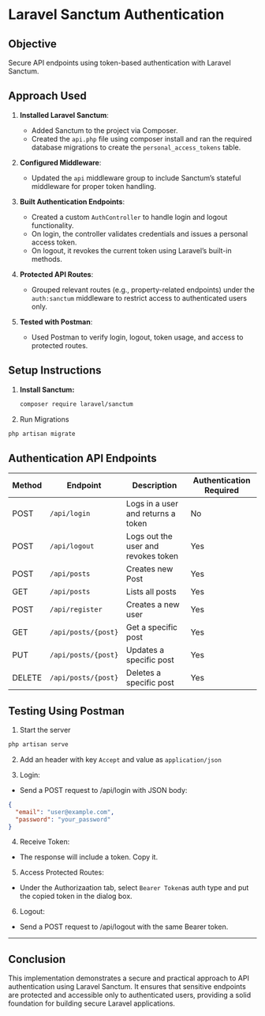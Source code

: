 # Laravel Sanctum Authentication

##  Objective
Secure API endpoints using token-based authentication with Laravel Sanctum.

## Approach Used

1. **Installed Laravel Sanctum**:
   - Added Sanctum to the project via Composer.
   -  Created the `api.php` file using composer install and ran the required database migrations to create the `personal_access_tokens` table.

2. **Configured Middleware**:
   - Updated the `api` middleware group to include Sanctum’s stateful middleware for proper token handling.

3. **Built Authentication Endpoints**:
   - Created a custom `AuthController` to handle login and logout functionality.
   - On login, the controller validates credentials and issues a personal access token.
   - On logout, it revokes the current token using Laravel’s built-in methods.

4. **Protected API Routes**:
   - Grouped relevant routes (e.g., property-related endpoints) under the `auth:sanctum` middleware to restrict access to authenticated users only.

5. **Tested with Postman**:
   - Used Postman to verify login, logout, token usage, and access to protected routes.

##  Setup Instructions

1. **Install Sanctum:**
   ```bash
   composer require laravel/sanctum
    ```
2. Run Migrations
```bash
php artisan migrate
```
## Authentication API Endpoints

| Method | Endpoint           | Description                               | Authentication Required |
|--------|--------------------|-------------------------------------------|--------------------------|
| POST   | `/api/login`       | Logs in a user and returns a token        |  No                    |
| POST   | `/api/logout`      | Logs out the user and revokes token       |  Yes      
| POST   | `/api/posts`       |Creates new Post     |Yes             |
| GET    | `/api/posts`  | Lists all posts                      |  Yes                   |
| POST   | `/api/register`  | Creates a new user                   | Yes
| GET   | `/api/posts/{post}` | Get a specific post         |  Yes                   |
| PUT   | `/api/posts/{post}` | Updates a specific post         |  Yes                   |
| DELETE | `/api/posts/{post}` | Deletes a specific post         |  Yes  

## Testing Using Postman

1. Start the server
```bash
php artisan serve
```
2. Add an header with key `Accept` and value as `application/json`

3. Login:

- Send a POST request to /api/login with JSON body:
```json
{
  "email": "user@example.com",
  "password": "your_password"
}
```
4. Receive Token:

- The response will include a token. Copy it.

5. Access Protected Routes:

- Under the Authorizaation tab, select `Bearer Token`as auth type and put the copied token in the dialog box.

6. Logout:

- Send a POST request to /api/logout with the same Bearer token.

---

##  Conclusion

This implementation demonstrates a secure and practical approach to API authentication using Laravel Sanctum. It ensures that sensitive endpoints are protected and accessible only to authenticated users, providing a solid foundation for building secure Laravel applications.
